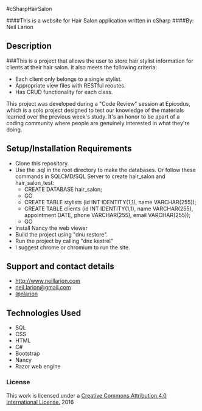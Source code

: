 #cSharpHairSalon

####This is a website for Hair Salon application written in cSharp
####By: Neil Larion

## Description

###This is a project that allows the user to store hair stylist information for clients at their hair salon. It also meets the following criteria:
* Each client only belongs to a single stylist.
* Appropriate view files with RESTful reoutes.
* Has CRUD functionality for each class.

This project was developed during a "Code Review" session at Epicodus, which is a solo project designed to test our knowledge of the materials learned over the previous week's study. It's an honor to be apart of a coding community where people are genuinely interested in what they're doing.

## Setup/Installation Requirements
- Clone this repository.
- Use the .sql in the root directory to make the databases. Or follow these commands in SQLCMD/SQL Server to create hair_salon and hair_salon_test:
  * CREATE DATABASE hair_salon;
  - GO
  - CREATE TABLE stylists (id INT IDENTITY(1,1), name VARCHAR(255));
  - CREATE TABLE clients (id INT IDENTITY(1,1), name VARCHAR(255), appointment DATE, phone VARCHAR(255), email VARCHAR(255));
  - GO
- Install Nancy the web viewer
- Build the project using "dnu restore".
- Run the project by calling "dnx kestrel"
- I suggest chrome or chromium to run the site.

## Support and contact details
* http://www.neillarion.com
* neil.larion@gmail.com
* [@nlarion](https://twitter.com/nlarion)

## Technologies Used
* SQL
* CSS
* HTML
* C#
* Bootstrap
* Nancy
* Razor web engine

### License

This work is licensed under a [Creative Commons Attribution 4.0 International License.](http://creativecommons.org/licenses/by/4.0/) 2016
